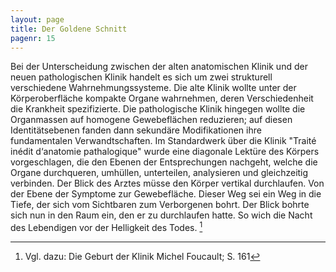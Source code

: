 ```yaml
---
﻿layout: page
title: Der Goldene Schnitt
pagenr: 15
---
```


Bei der Unterscheidung zwischen der alten anatomischen Klinik und der neuen pathologischen Klinik handelt es sich um zwei strukturell verschiedene Wahrnehmungssysteme. Die alte Klinik wollte unter der Körperoberfläche kompakte Organe wahrnehmen, deren Verschiedenheit die Krankheit spezifizierte. Die pathologische Klinik hingegen wollte die Organmassen auf homogene Gewebeflächen reduzieren; auf diesen Identitätsebenen fanden dann sekundäre Modifikationen ihre fundamentalen Verwandtschaften. Im Standardwerk über die Klinik "Traité inédit d‘anatomie pathalogique" wurde eine diagonale Lektüre des Körpers vorgeschlagen, die den Ebenen der Entsprechungen nachgeht, welche die Organe durchqueren, umhüllen, unterteilen, analysieren und gleichzeitig verbinden. Der Blick des Arztes müsse den Körper vertikal durchlaufen. Von der Ebene der Symptome zur Gewebefläche. Dieser Weg sei ein Weg in die Tiefe, der sich vom Sichtbaren zum Verborgenen bohrt. Der Blick bohrte sich nun in den Raum ein, den er zu durchlaufen hatte. So wich die Nacht des Lebendigen vor der Helligkeit des Todes. [^10]


[^10]:
      Vgl. dazu: Die Geburt der Klinik Michel Foucault; S. 161
